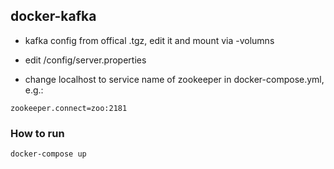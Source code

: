 ## docker-kafka


* kafka config from offical .tgz,  edit it and mount via -volumns

* edit /config/server.properties  

* change localhost to service name of zookeeper in docker-compose.yml, e.g.:
```
zookeeper.connect=zoo:2181
```

### How to run

```
docker-compose up
```
